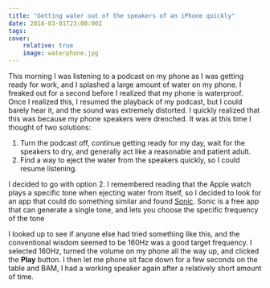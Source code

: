 ```yaml
---
title: "Getting water out of the speakers of an iPhone quickly"
date: 2018-03-01T23:00:00Z
tags:
cover:
    relative: true
    image: waterphone.jpg
---
```


This morning I was listening to a podcast on my phone as I was getting ready for work, and I splashed a large amount of water on my phone. I freaked out for a second before I realized that my phone is waterproof. Once I realized this, I resumed the playback of my podcast, but I could barely hear it, and the sound was extremely distorted. I quickly realized that this was because my phone speakers were drenched. It was at this time I thought of two solutions:

1. Turn the podcast off, continue getting ready for my day, wait for the speakers to dry, and generally act like a reasonable and patient adult.
2. Find a way to eject the water from the speakers quickly, so I could resume listening.

I decided to go with option 2. I remembered reading that the Apple watch plays a specific tone when ejecting water from itself, so I decided to look for an app that could do something similar and found [Sonic](https://itunes.apple.com/us/app/sonic/id986999895?mt=8). Sonic is a free app that can generate a single tone, and lets you choose the specific frequency of the tone

I looked up to see if anyone else had tried something like this, and the conventional wisdom seemed to be 160Hz was a good target frequency. I selected 160Hz, turned the volume on my phone all the way up, and clicked the **Play** button. I then let me phone sit face down for a few seconds on the table and BAM, I had a working speaker again after a relatively short amount of time.
